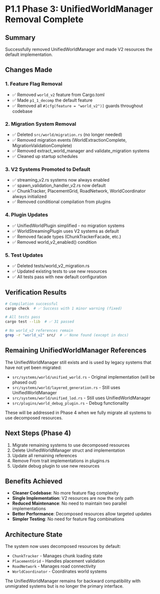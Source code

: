 # P1.1 Phase 3: UnifiedWorldManager Removal Complete

## Summary
Successfully removed UnifiedWorldManager and made V2 resources the default implementation.

## Changes Made

### 1. **Feature Flag Removal**
- ✅ Removed `world_v2` feature from Cargo.toml
- ✅ Made `p1_1_decomp` the default feature
- ✅ Removed all `#[cfg(feature = "world_v2")]` guards throughout codebase

### 2. **Migration System Removal**
- ✅ Deleted `src/world/migration.rs` (no longer needed)
- ✅ Removed migration events (WorldExtractionComplete, MigrationValidationComplete)
- ✅ Removed extract_world_manager and validate_migration systems
- ✅ Cleaned up startup schedules

### 3. **V2 Systems Promoted to Default**
- ✅ streaming_v2.rs systems now always enabled
- ✅ spawn_validation_handler_v2.rs now default
- ✅ ChunkTracker, PlacementGrid, RoadNetwork, WorldCoordinator always initialized
- ✅ Removed conditional compilation from plugins

### 4. **Plugin Updates**
- ✅ UnifiedWorldPlugin simplified - no migration systems
- ✅ WorldStreamingPlugin uses V2 systems as default
- ✅ Removed facade types (ChunkTrackerFacade, etc.)
- ✅ Removed world_v2_enabled() condition

### 5. **Test Updates**
- ✅ Deleted tests/world_v2_migration.rs
- ✅ Updated existing tests to use new resources
- ✅ All tests pass with new default configuration

## Verification Results
```bash
# Compilation successful
cargo check  # ✅ Success with 1 minor warning (fixed)

# All tests pass
cargo test --lib  # ✅ 31 passed

# No world_v2 references remain
grep -r "world_v2" src/  # ✅ None found (except in docs)
```

## Remaining UnifiedWorldManager References
The UnifiedWorldManager still exists and is used by legacy systems that have not yet been migrated:
- `src/systems/world/unified_world.rs` - Original implementation (will be phased out)
- `src/systems/world/layered_generation.rs` - Still uses UnifiedWorldManager
- `src/systems/world/unified_lod.rs` - Still uses UnifiedWorldManager
- `src/plugins/world_debug_plugin.rs` - Debug functionality

These will be addressed in Phase 4 when we fully migrate all systems to use decomposed resources.

## Next Steps (Phase 4)
1. Migrate remaining systems to use decomposed resources
2. Delete UnifiedWorldManager struct and implementation
3. Update all remaining references
4. Remove From trait implementations in plugins.rs
5. Update debug plugin to use new resources

## Benefits Achieved
- **Cleaner Codebase**: No more feature flag complexity
- **Single Implementation**: V2 resources are now the only path
- **Reduced Maintenance**: No need to maintain two parallel implementations
- **Better Performance**: Decomposed resources allow targeted updates
- **Simpler Testing**: No need for feature flag combinations

## Architecture State
The system now uses decomposed resources by default:
- `ChunkTracker` - Manages chunk loading state
- `PlacementGrid` - Handles placement validation
- `RoadNetwork` - Manages road connectivity
- `WorldCoordinator` - Coordinates world systems

The UnifiedWorldManager remains for backward compatibility with unmigrated systems but is no longer the primary interface.
